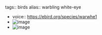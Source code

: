 tags:: birds
alias:: warbling white-eye

- voice:: https://ebird.org/species/warwhe1
- ![image](https://ipfs.io/ipfs/QmPJVp7P3sBxM8CxdBQZy7Wwxdy3Tytb7KCko1iMhFC6hx)
- ![image](https://ipfs.io/ipfs/QmRGcVLWuW52RjQijKU53d18Y2SN5GnCooff2mXRFSa7rD)
